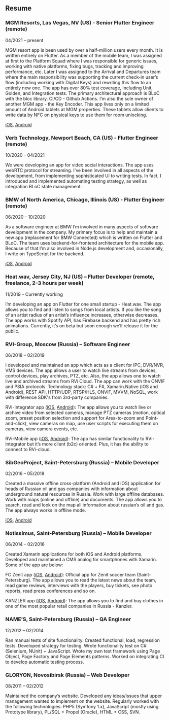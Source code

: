 
## Resume

### **MGM Resorts, Las Vegas, NV  (US) - Senior Flutter Engineer (remote)**

04/2021 – present

MGM resort app is been used by over a half-million users every month. It is written entirely on Flutter. As a member of the mobile team, I was assigned at first to the Platform Squad where I was responsible for generic issues, working with native platforms, fixing bugs, tracking and improving performance, etc. Later I was assigned to the Arrival and Departures team where the main responsibility was supporting the current check-in user’s flow (including working with Digital Keys) and rewriting this flow to an entirely new one.
The app has over 80% test coverage, including Unit, Golden, and Integration tests. The primary architectural approach is BLoC with the bloc library. CI/CD - Github Actions. I’m also the sole owner of another MGM app - the Key Encoder. This app lives only on a limited amount of Android tablets at MGM properties. These tablets allow clients to write data by NFC on physical keys to use them for room unlocking.

[iOS](https://apps.apple.com/us/app/mgm-resorts-international/id366518979), [Android](https://play.google.com/store/apps/details?id=com.mgmresorts.mgmresorts&hl=en_US&gl=US)

### **Verb Technology, Newport Beach, CA  (US) - Flutter Engineer (remote)**

10/2020 – 04/2021

We were developing an app for video social interactions. The app uses webRTC protocol for streaming. I’ve been involved in all aspects of the development, from implementing sophisticated UI to writing tests. In fact, I introduced and implemented automating testing strategy, as well as integration BLoC state management.

### **BMW of North America, Chicago, Illinois  (US) - Flutter Engineer (remote)**

06/2020 – 10/2020

As a software engineer at BMW I’m involved in many aspects of software development in the company. My primary focus is to help and maintain a new app (replacement for BMW Connected) which is written on Flutter and BLoC. The team uses backend-for-frontend architecture for the mobile app. Because of that I’m also involved in Node.js development and, occasionally, I write on TypeScript for the backend.

[iOS](https://apps.apple.com/gb/app/my-bmw/id1519034860), [Android](https://play.google.com/store/apps/details?id=de.bmw.connected.mobile20.row&hl=en_US&gl=US)

### **Heat.wav, Jersey City, NJ  (US) – Flutter Developer (remote, freelance, 2-3 hours per week)**

11/2019 – Currently working

I’m developing an app on Flutter for one small startup - Heat.wav. The app allows you to find and listen to songs from local artists. If you like the song of an artist radius of an artist’s influence increases, otherwise decreases. The app works with Spotify API, has Firebase backend and has pretty rich animations. Currently, it’s on beta but soon enough we’ll release it for the public.

### **RVI-Group, Moscow (Russia) –  Software Engineer**

06/2018 – 02/2019

I developed and maintained an app which acts as a client for IPC, DVR/NVR, VMS devices. The app allows a user to watch live streams from devices, control devices, play archives, PTZ, etc. Also, the app allows one to watch live and archived streams from RVi Cloud. The app can work with the ONVIF and PSIA protocols. Technology stack: C# + F#, Xamarin.Native (iOS and Android), REST API, HTTP/UDP, RTSP/HLS, ONVIF, MVVM, NoSQL, work with difference SDK's from 3rd-party companies.

RVI-Integrator app ([iOS](https://apps.apple.com/us/app/rvi-integrator/id1484076929), [Android](https://play.google.com/store/apps/details?id=ru.rvigroup.rvi_integrator&hl=en_US)):
The app allows you to watch live or archive video from selected cameras, manage PTZ cameras (motion, optical zoom, preset position selection and support for Area-to-zoom and Point-and-click), view cameras on map, use user scripts for executing them on cameras, view camera events, etc.

RVi-Mobile app ([iOS](https://apps.apple.com/us/app/rvi-mobile/id1439577568), [Android](https://play.google.com/store/apps/details?id=com.rvigroup.rvimobile&hl=en_US)):
The app has similar functionality to RVi-Integrator but it’s more client (b2c) oriented. Plus, it has the ability to connect to RVi-cloud.

### **SibGeoProject, Saint-Petersburg (Russia) – Mobile Developer**

02/2016 – 05/2018

Created a massive offline cross-platform (Android and iOS) application for heads of Russian oil and gas companies with information about underground natural resources in Russia. Work with large offline databases. Work with maps (online and offline) and documents.
The app allows you to search, read and look on the map all information about russian’s oil and gas. The app always works in offline mode.

[iOS](https://apps.apple.com/us/app/справочник-увс/id1084960300), [Android](https://play.google.com/store/apps/details?id=com.sibgeoproject.smnrussia&hl=en_US)

### **Notissimus, Saint-Petersburg (Russia) – Mobile Developer**

06/2014 – 02/2016

Created Xamarin applications for both iOS and Android platforms. Developed and maintained a CMS analog for smartphones with Xamarin. Some of the app are below:

FC Zenit app ([iOS](https://apps.apple.com/ru/app/фк-зенит/id437799033), [Android](https://play.google.com/store/apps/details?id=ru.infoshell.android)):
Official app for Zenit soccer team (Saint-Petersburg). The app allows you to read the latest news about the team, read game reviews, interviews with the players, buy tickets, see photo reports, read press conferences and so on.

KANZLER app ([iOS](https://apps.apple.com/ru/app/kanzler/id1028472400), [Android](https://play.google.com/store/apps/details?id=com.notissimus.kanzler.android)):
The app allows you to find and  buy clothes in one of the most popular retail companies in Russia - Kanzler.

### **NAME’S, Saint-Petersburg (Russia) – QA Engineer**

12/2012 – 02/2014

Ran manual tests of site functionality. Created functional, load, regression tests. Developed strategy for testing. Wrote functionality test on C# (Selenium, NUnit) + JavaScript. Wrote my own test framework using Page Object, Page Factory and Page Elements patterns. Worked on integrating CI to develop automatic testing process.

### **GLORYON, Novosibirsk (Russia) – Web Developer**

08/2011 – 02/2012

Maintained the company’s website. Developed any ideas/issues that upper management wanted to implement on the website. Regularly worked with the following technologies: PHP5 (Symfony 1.x), JavaScript (mostly using Prototype library), PL/SQL + Propel (Oracle), HTML + CSS, SVN.
